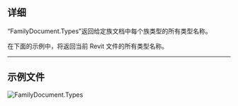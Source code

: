 ## 详细
“FamilyDocument.Types”返回给定族文档中每个族类型的所有类型名称。

在下面的示例中，将返回当前 Revit 文件的所有类型名称。
___
## 示例文件

![FamilyDocument.Types](./Revit.Application.FamilyDocument.Types_img.jpg)
